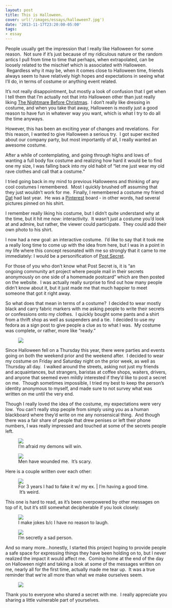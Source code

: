 ```yaml
---
layout: post
title: This is Halloween.
cover: url('/images/essays/halloween7.jpg')
date: '2013-11-17T23:20:00-05:00'
tags:
- essay
---
```


People usually get the impression that I really like Halloween for some reason.  Not sure if it’s just because of my ridiculous nature or the random antics I pull from time to time that perhaps, when extrapolated, can be loosely related to the mischief which is associated with Halloween.  Regardless why it may be, when it comes close to Halloween time, friends always seem to have relatively high hopes and expectations in seeing what I’ll do, in terms of costume or anything event related.

It’s not really disappointment, but mostly a look of confusion that I get when I tell them that I’m actually not that into Halloween other than just really liking [The Nightmare Before Christmas](http://www.youtube.com/watch?v=xpvdAJYvofI&t=46).  I don’t really like dressing in costume, and when you take that away, Halloween is mostly just a good reason to have fun in whatever way you want, which is what I try to do all the time anyways. 

However, this has been an exciting year of changes and revelations.  For this reason, I wanted to give Halloween a serious try.  I got super excited about our company party, but most importantly of all, I really wanted an awesome costume.

After a while of contemplating, and going through highs and lows of wanting a full body fox costume and realizing how hard it would be to find one my size, I was falling back into my old habit of “let me just wear my old rave clothes and call that a costume.”

I tried going back in my mind to previous Halloweens and thinking of any cool costumes I remembered.  Most I quickly brushed off assuming that they just wouldn’t work for me.  Finally, I remembered a costume my friend [Dat](https://www.facebook.com/dat.hy.phan) had last year.  He was a [Pinterest](http://www.pinterest.com/) board - in other words, had several pictures pinned on his shirt.

I remember really liking his costume, but I didn’t quite understand why at the time, but it hit me now: interactivity.  It wasn’t just a costume you’d look at and admire, but rather, the viewer could participate.  They could add their own photo to his shirt.

I now had a new goal: an interactive costume.  I’d like to say that it took me a really long time to come up with the idea from here, but I was in a point in my life where this concept resonated with me so strongly that it came to me immediately: I would be a personification of [Post Secret](http://www.postsecret.com/).

For those of you who don’t know what Post Secret is, it is “an ongoing community art project where people mail in their secrets anonymously on one side of a homemade postcard” which are then posted on the website.  I was actually really surprise to find out how many people didn’t know about it, but it just made me that much happier to meet someone that got it right away.

So what does that mean in terms of a costume?  I decided to wear mostly black and carry fabric markers with me asking people to write their secrets or confessions onto my clothes.  I quickly bought some pants and a shirt from a thrift shop as well as suspenders and a tie.  I decided to use my fedora as a sign post to give people a clue as to what I was.  My costume was complete, or rather, more like “ready.”

<figure>
<img src="/images/essays/halloween1.jpg">
</figure>

Since Halloween fell on a Thursday this year, there were parties and events going on both the weekend prior and the weekend after.  I decided to wear my costume on Friday and Saturday night on the prior week, as well as Thursday all day.  I walked around the streets, asking not just my friends and acquaintances, but strangers, baristas at coffee shops, waiters, drivers, and anyone that seemed even mildly interested if they’d like to post a secret on me.  Though sometimes impossible, I tried my best to keep the person’s identity anonymous to myself, and made sure to not survey what was written on me until the very end.

Though I really loved the idea of the costume, my expectations were very low.  You can’t really stop people from simply using you as a human blackboard where they’d write on me any nonsensical thing.  And though there was a fair share of people that drew penises or left their phone numbers, I was really impressed and touched at some of the secrets people left.

<figure>
<img src="/images/essays/halloween2.jpg">
<figcaption>I’m afraid my demons will win.</figcaption>
</figure>

<figure>
<img src="/images/essays/halloween3.jpg">
<figcaption>Men have wounded me.  It’s scary.</figcaption>
</figure>

Here is a couple written over each other:

<figure>
<img src="/images/essays/halloween4.jpg">
<figcaption>For 3 years I had to fake it w/ my ex. | I’m having a good time.  It’s weird. </figcaption>
</figure>

This one is hard to read, as it’s been overpowered by other messages on top of it, but it’s still somewhat decipherable if you look closely:

<figure>
<img src="/images/essays/halloween5.jpg">
<figcaption>I make jokes b/c I have no reason to laugh.</figcaption>
</figure>

<figure>
<img src="/images/essays/halloween6.jpg">
<figcaption>I’m secretly a sad person.</figcaption>
</figure>

And so many more…honestly, I started this project hoping to provide people a safe space for expressing things they have been holding on to, but I never realized the impact it would affect me.  Coming home at the end of the day on Halloween night and taking a look at some of the messages written on me, nearly all for the first time, actually made me tear up.  It was a true reminder that we’re all more than what we make ourselves seem.

<figure>
<img src="/images/essays/halloween7.jpg">
</figure>

Thank you to everyone who shared a secret with me.  I really appreciate you sharing a little vulnerable part of yourselves.
